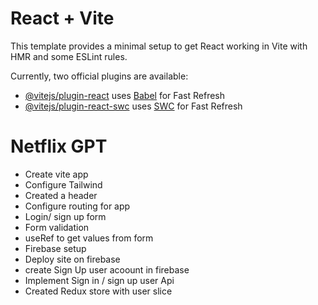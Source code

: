 # React + Vite

This template provides a minimal setup to get React working in Vite with HMR and some ESLint rules.

Currently, two official plugins are available:

- [@vitejs/plugin-react](https://github.com/vitejs/vite-plugin-react/blob/main/packages/plugin-react/README.md) uses [Babel](https://babeljs.io/) for Fast Refresh
- [@vitejs/plugin-react-swc](https://github.com/vitejs/vite-plugin-react-swc) uses [SWC](https://swc.rs/) for Fast Refresh

# Netflix GPT

- Create vite app
- Configure Tailwind
- Created a header
- Configure routing for app
- Login/ sign up form
- Form validation
- useRef to get values from form
- Firebase setup
- Deploy site on firebase
- create Sign Up user acoount in firebase
- Implement Sign in / sign up user Api
- Created Redux store with user slice

